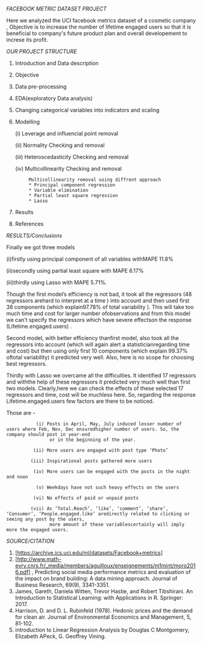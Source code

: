 *FACEBOOK METRIC DATASET PROJECT*

Here we analyzed the UCI facebook metrics dataset of a cosmetic company , Objective is to increase the number of lifetime engaged users 
so that it is beneficial to company's future product plan and overall developement to increse its profit. 



*OUR PROJECT STRUCTURE*

1. Introduction and Data description
2. Objective
3. Data pre-processing
4. EDA(exploratory Data analysis)
5. Changing categorical variables into indicators and scaling
6. Modelling
     
    (i)  Leverage and influencial point removal
    
    (ii) Normality Checking and removal
    
   (iii) Heteroscedasticity Checking and removal
   
   (iv)  Multicollinearity Checking and removal
     
            Multicollinearity removal using diffrent approach
            * Principal component regression
            * Variable elimination
            * Partial least square regression
            * Lasso
            
 
 7. Results 
 8. References
 
 
*RESULTS/Conclusions*
 
 Finally we got three models
 
 (i)firstly using principal component of all variables withMAPE 11.8%
 
 (ii)secondly using partial least square with MAPE 6.17%
 
 (iii)thirdly using Lasso with MAPE 5.71%.
 
 Though the first model’s efficiency is not bad, it took all the regressors (48 regressors arehard to interpret at a time ) into account and then used first 38 components (which explain97.78% of total variability ). This will take too much time and cost for larger number ofobservations and from this model we can’t specify the regressors which have severe effectson the response (Lifetime.engaged.users) .
 
 Second model, with better efficiency thanfirst model, also took all the regressors into account (which will again alert a statisticianregarding time and cost) but then using only first 10 components (which explain 99.37% oftotal variability) it predicted very well. Also, here is no scope for choosing best regressors.
 
 Thirdly with Lasso we overcame all the difficulties. It identified 17 regressors and withthe help of these regressors it predicted very much well than first two models. Clearly,here we can check the effects of these selected 17 regressors and time, cost will be muchless here. So, regarding the response Lifetime.engaged.users few factors are there to be noticed. 
 
 Those are -
 
               (i) Posts in April, May, July induced lesser number of users where Feb, Nov, Dec ensuredhigher number of users. So, the company should post in year-end
                    or in the beginning of the year.
 
              (ii) More users are engaged with post type ‘Photo’
 
             (iii) Inspirational posts gathered more users
 
              (iv) More users can be engaged with the posts in the night and noon
 
               (v) Weekdays have not such heavy effects on the users
 
              (vi) No effects of paid or unpaid posts
 
             (vii) As ‘Total.Reach’, ‘like’, ‘comment’, ‘share’, ‘Consumer’, ‘People.engaged.like’ aredirectly related to clicking or seeing any post by the users,
                    more amount of these variablescertainly will imply more the engaged users.
 

 
*SOURCE/CITATION*
1.  [https://archive.ics.uci.edu/ml/datasets/Facebook+metrics]
2.  [http://www.math-evry.cnrs.fr/_media/members/aguilloux/enseignements/m1mint/moro2016.pdf] , Predicting social media performance metrics and evaluation of the impact on brand building: A data mining approach. Journal of Business Research, 69(9), 3341-3351.
3. James, Gareth, Daniela Witten, Trevor Hastie, and Robert Tibshirani. An Introduction to Statistical Learning: with Applications in R. Springer: 2017.
4. Harrison, D. and D. L. Rubinfeld (1978). Hedonic prices and the demand for clean air. Journal of Environmental Economics and Management, 5, 81-102.
5. introduction to Linear Regression Analysis by Douglas C Montgomery, Elizabeth APeck, G. Geoffrey Vining.
 
 
